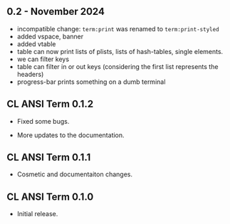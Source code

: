 ## 0.2 - November 2024

- incompatible change: `term:print` was renamed to `term:print-styled`
- added vspace, banner
- added vtable
- table can now print lists of plists, lists of hash-tables, single elements.
 - we can filter keys
- table can filter in or out keys (considering the first list represents the headers)
- progress-bar prints something on a dumb terminal

## CL ANSI Term 0.1.2

* Fixed some bugs.

* More updates to the documentation.

## CL ANSI Term 0.1.1

* Cosmetic and documentaiton changes.

## CL ANSI Term 0.1.0

* Initial release.
